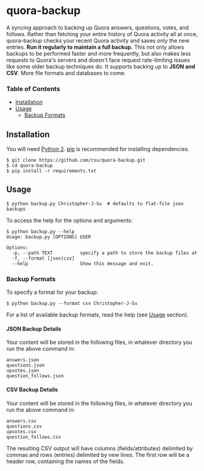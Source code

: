 quora-backup
============

A syncing approach to backing up Quora answers, questions, votes, and follows. Rather than fetching your entire history of Quora activity all at once, quora-backup checks your recent Quora activity and saves only the new entries. **Run it regularly to maintain a full backup.** This not only allows backups to be performed faster and more frequently, but also makes less requests to Quora's servers and doesn't face request rate-limiting issues like some older backup techniques do. It supports backing up to **JSON and CSV**. More file formats and databases to come.

### Table of Contents
* [Installation](#installation)
* [Usage](#usage)
    * [Backup Formats](#backup-formats)

## Installation
You will need [Python 2](https://www.python.org/download/). [pip](http://pip.readthedocs.org/en/latest/installing.html) is recommended for installing dependencies.

    $ git clone https://github.com/csu/quora-backup.git
    $ cd quora-backup
    $ pip install -r requirements.txt

## Usage

    $ python backup.py Christopher-J-Su  # defaults to flat-file json backups

To access the help for the options and arguments:

    $ python backup.py --help
    Usage: backup.py [OPTIONS] USER

    Options:
      -p, --path TEXT          specify a path to store the backup files at
      -f, --format [json|csv]
      --help                   Show this message and exit.

### Backup Formats
To specify a format for your backup:

    $ python backup.py --format csv Christopher-J-Su

For a list of available backup formats, read the help (see [Usage](#usage) section).

#### JSON Backup Details
Your content will be stored in the following files, in whatever directory you run the above command in:

    answers.json
    questions.json
    upvotes.json
    question_follows.json

#### CSV Backup Details
Your content will be stored in the following files, in whatever directory you run the above command in:

    answers.csv
    questions.csv
    upvotes.csv
    question_follows.csv

The resulting CSV output will have columns (fields/attributes) delimited by commas and rows (entries) delimited by new lines. The first row will be a header row, containing the names of the fields.